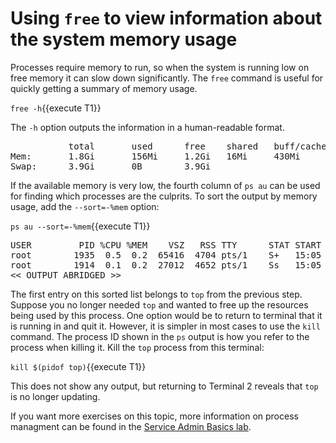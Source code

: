 # Using `free` to view information about the system memory usage

Processes require memory to run, so when the system is running low on free
memory it can slow down significantly. The `free` command is useful for quickly
getting a summary of memory usage.

`free -h`{{execute T1}}

The `-h` option outputs the information in a human-readable format.

<pre class=file>
           total       used      free    shared   buff/cache  available
Mem:       1.8Gi       156Mi     1.2Gi   16Mi     430Mi       1.5Gi
Swap:      3.9Gi       0B        3.9Gi
</pre>

If the available memory is very low, the fourth column of `ps au` can be
used for finding which processes are the culprits. To sort the output by
memory usage, add the `--sort=-%mem` option:

`ps au --sort=-%mem`{{execute T1}}

<pre class=file>
USER         PID %CPU %MEM    VSZ   RSS TTY      STAT START   TIME COMMAND
root        1935  0.5  0.2  65416  4704 pts/1    S+   15:05   0:00 top
root        1914  0.1  0.2  27012  4652 pts/1    Ss   15:05   0:00 -bash
<< OUTPUT ABRIDGED >>
</pre>

The first entry on this sorted list belongs to `top` from the previous step.
Suppose you no longer needed `top` and wanted to free up the resources being
used by this process. One option would be to return to terminal that it is
running in and quit it. However, it is simpler in most cases to use the `kill`
command. The process ID shown in the `ps` output is how you refer to the process
when killing it. Kill the `top` process from this terminal:

`kill $(pidof top)`{{execute T1}}

This does not show any output, but returning to Terminal 2 reveals that `top`
is no longer updating.

If you want more exercises on this topic, more information on process managment
can be found in the [Service Admin Basics lab](https://lab.redhat.com/service-admin).
